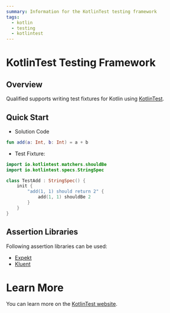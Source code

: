 ```yaml
---
summary: Information for the KotlinTest testing framework
tags:
  - kotlin
  - testing
  - kotlintest
---
```


# KotlinTest Testing Framework

## Overview

Qualified supports writing test fixtures for Kotlin using [KotlinTest][1].

## Quick Start

- Solution Code

```kotlin
fun add(a: Int, b: Int) = a + b
```

- Test Fixture:

```kotlin
import io.kotlintest.matchers.shouldBe
import io.kotlintest.specs.StringSpec

class TestAdd : StringSpec() {
    init {
        "add(1, 1) should return 2" {
            add(1, 1) shouldBe 2
        }
    }
}
```

## Assertion Libraries

Following assertion libraries can be used:

- [Expekt](http://winterbe.github.io/expekt/)
- [Kluent](https://markusamshove.github.io/Kluent/)


# Learn More

You can learn more on the [KotlinTest website][1].

[1]: https://github.com/kotlintest/kotlintest
